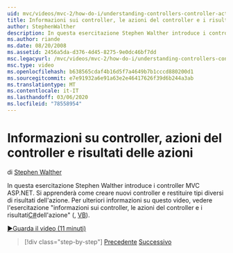```yaml
---
uid: mvc/videos/mvc-2/how-do-i/understanding-controllers-controller-actions-and-action-results
title: Informazioni sui controller, le azioni del controller e i risultati dell'azione | Microsoft Docs
author: StephenWalther
description: In questa esercitazione Stephen Walther introduce i controller MVC ASP.NET. Si apprenderà come creare nuovi controller e restituire tipi diversi di azione res...
ms.author: riande
ms.date: 08/20/2008
ms.assetid: 2456a5da-d376-4d45-8275-9e0dc46bf7dd
msc.legacyurl: /mvc/videos/mvc-2/how-do-i/understanding-controllers-controller-actions-and-action-results
msc.type: video
ms.openlocfilehash: b638565cdaf4b16d5f7a4649b7b1cccd880200d1
ms.sourcegitcommit: e7e91932a6e91a63e2e46417626f39d6b244a3ab
ms.translationtype: MT
ms.contentlocale: it-IT
ms.lasthandoff: 03/06/2020
ms.locfileid: "78558954"
---
```

# <a name="understanding-controllers-controller-actions-and-action-results"></a>Informazioni su controller, azioni del controller e risultati delle azioni

di [Stephen Walther](https://github.com/StephenWalther)

In questa esercitazione Stephen Walther introduce i controller MVC ASP.NET. Si apprenderà come creare nuovi controller e restituire tipi diversi di risultati dell'azione. Per ulteriori informazioni su questo video, vedere l'esercitazione "informazioni sui controller, le azioni del controller e i risultati[C#](../../../overview/older-versions-1/controllers-and-routing/aspnet-mvc-controllers-overview-cs.md)dell'azione" (, [VB](../../../overview/older-versions-1/controllers-and-routing/asp-net-mvc-controller-overview-vb.md)).

[&#9654;Guarda il video (11 minuti)](https://channel9.msdn.com/Blogs/ASP-NET-Site-Videos/understanding-controllers-controller-actions-and-action-results)

> [!div class="step-by-step"]
> [Precedente](aspnet-mvc-controller-overview.md)
> [Successivo](understanding-views-view-data-and-html-helpers.md)
